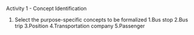 Activity 1 - Concept Identification

1. Select the purpose-specific concepts to be formalized
  1.Bus stop
  2.Bus trip
  3.Position
  4.Transportation company
  5.Passenger